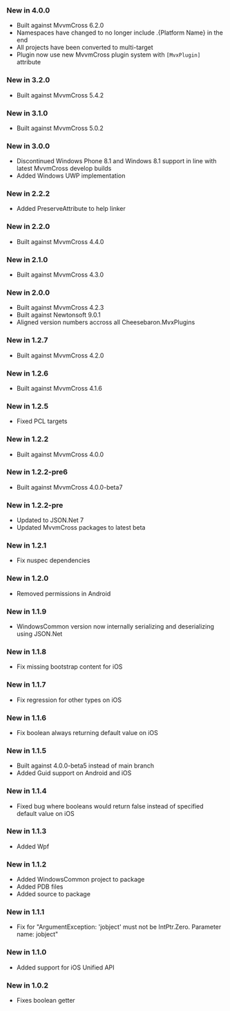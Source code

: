 ### New in 4.0.0

* Built against MvvmCross 6.2.0
* Namespaces have changed to no longer include .{Platform Name} in the end
* All projects have been converted to multi-target
* Plugin now use new MvvmCross plugin system with `[MvxPlugin]` attribute

### New in 3.2.0

* Built against MvvmCross 5.4.2

### New in 3.1.0

* Built against MvvmCross 5.0.2

### New in 3.0.0

* Discontinued Windows Phone 8.1 and Windows 8.1 support in line with latest MvvmCross develop builds
* Added Windows UWP implementation

### New in 2.2.2

* Added PreserveAttribute to help linker

### New in 2.2.0

* Built against MvvmCross 4.4.0

### New in 2.1.0

* Built against MvvmCross 4.3.0

### New in 2.0.0

* Built against MvvmCross 4.2.3
* Built against Newtonsoft 9.0.1
* Aligned version numbers accross all Cheesebaron.MvxPlugins

### New in 1.2.7

* Built against MvvmCross 4.2.0

### New in 1.2.6

* Built against MvvmCross 4.1.6

### New in 1.2.5

* Fixed PCL targets

### New in 1.2.2

* Built against MvvmCross 4.0.0
    
### New in 1.2.2-pre6

* Built against MvvmCross 4.0.0-beta7

### New in 1.2.2-pre

* Updated to JSON.Net 7
* Updated MvvmCross packages to latest beta

### New in 1.2.1

* Fix nuspec dependencies

### New in 1.2.0

* Removed permissions in Android

### New in 1.1.9

* WindowsCommon version now internally serializing and deserializing using JSON.Net

### New in 1.1.8

* Fix missing bootstrap content for iOS

### New in 1.1.7

* Fix regression for other types on iOS

### New in 1.1.6

* Fix boolean always returning default value on iOS

### New in 1.1.5

* Built against 4.0.0-beta5 instead of main branch
* Added Guid support on Android and iOS

### New in 1.1.4

* Fixed bug where booleans would return false instead of specified default value on iOS

### New in 1.1.3

* Added Wpf

### New in 1.1.2

* Added WindowsCommon project to package
* Added PDB files
* Added source to package

### New in 1.1.1

* Fix for "ArgumentException: 'jobject' must not be IntPtr.Zero. Parameter name: jobject"

### New in 1.1.0

* Added support for iOS Unified API

### New in 1.0.2

* Fixes boolean getter